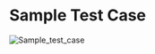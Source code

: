 # Sample Test Case

![Sample_test_case](https://drive.google.com/file/d/1QX-KEfU7Qk2hZG89F1UIHX_SVeXqf7hz/view?usp=sharing)
